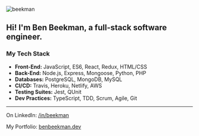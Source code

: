 <p><img align="center" src="https://github-readme-stats.vercel.app/api?username=beekman&hide=stars,issues&show_icons=true&include_all_commits=true&theme=vision-friendly-dark)" alt="beekman" /></p>

## Hi! I'm Ben Beekman, a full-stack software engineer.

### My Tech Stack
* **Front-End:** JavaScript, ES6, React, Redux, HTML/CSS
* **Back-End:** Node.js, Express, Mongoose, Python, PHP
* **Databases:** PostgreSQL, MongoDB, MySQL
* **CI/CD:** Travis, Heroku, Netlify, AWS
* **Testing Suites:** Jest, QUnit
* **Dev Practices:** TypeScript, TDD, Scrum, Agile, Git
****

On LinkedIn: [/in/beekman](https://linkedin.com/in/beekman)

My Portfolio: [benbeekman.dev](https://benbeekman.dev)
